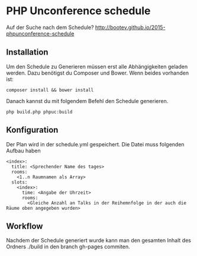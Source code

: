 PHP Unconference schedule
=========================

Auf der Suche nach dem Schedule?
http://bootev.github.io/2015-phpunconference-schedule

Installation
------------

Um den Schedule zu Generieren müssen erst alle Abhängigkeiten geladen werden.
Dazu benötigst du Composer und Bower. Wenn beides vorhanden ist:

```
composer install && bower install
```

Danach kannst du mit folgendem Befehl den Schedule generieren.

```
php build.php phpuc:build
```

Konfiguration
-------------

Der Plan wird in der schedule.yml gespeichert. Die Datei muss folgenden Aufbau haben

```
<index>:
  title: <Sprechender Name des tages>
  rooms:
    <1..n Raumnamen als Array>
  slots:
    <index>:
      time: <Angabe der Uhrzeit>
      rooms:
        <Gleiche Anzahl an Talks in der Reihemnfolge in der auch die Räume oben angegeben wurden>
```

Workflow
--------

Nachdem der Schedule generiert wurde kann man den gesamten Inhalt des Ordners ./build in den branch gh-pages
commiten.